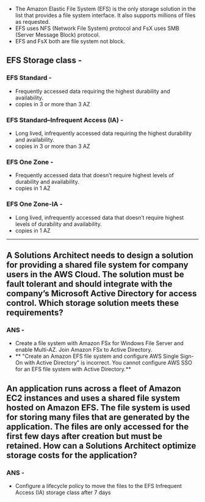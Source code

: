 - The Amazon Elastic File System (EFS) is the only storage solution in the list that provides a file system interface. It also supports millions of files as requested.
- EFS uses NFS (Network File System) protocol and FsX uses SMB (Server Message Block) protocol.
- EFS and FsX both are file system not block.
## EFS Storage class -
### EFS Standard -
- Frequently accessed data requiring the highest durability and availability.
- copies in 3 or more than 3 AZ
### EFS Standard–Infrequent Access (IA) -
- Long lived, infrequently accessed data requiring the highest durability and availability.
- copies in 3 or more than 3 AZ
### EFS One Zone -
- Frequently accessed data that doesn’t require highest levels of durability and availability.
- copies in 1 AZ
### EFS One Zone-IA -
- Long lived, infrequently accessed data that doesn’t require highest levels of durability and availability.
- copies in 1 AZ
---
## A Solutions Architect needs to design a solution for providing a shared file system for company users in the AWS Cloud. The solution must be fault tolerant and should integrate with the company’s Microsoft Active Directory for access control. Which storage solution meets these requirements?
### ANS -
- Create a file system with Amazon FSx for Windows File Server and enable Multi-AZ. Join Amazon FSx to Active Directory.
- ** "Create an Amazon EFS file system and configure AWS Single Sign-On with Active Directory" is incorrect. You cannot configure AWS SSO for an EFS file system with Active Directory.**

## An application runs across a fleet of Amazon EC2 instances and uses a shared file system hosted on Amazon EFS. The file system is used for storing many files that are generated by the application. The files are only accessed for the first few days after creation but must be retained. How can a Solutions Architect optimize storage costs for the application?
### ANS -
- Configure a lifecycle policy to move the files to the EFS Infrequent Access (IA) storage class after 7 days
